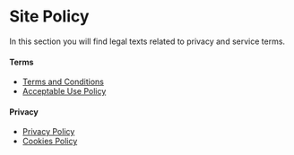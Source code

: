 # Site Policy

In this section you will find legal texts related to privacy and service terms.

#### Terms

- [Terms and Conditions](/legal/terms/terms-and-conditions/)
- [Acceptable Use Policy](/legal/terms/acceptable-use-policy/)

#### Privacy

- [Privacy Policy](/legal/privacy/privacy-policy)
- [Cookies Policy](/legal/privacy/cookies-policy)
